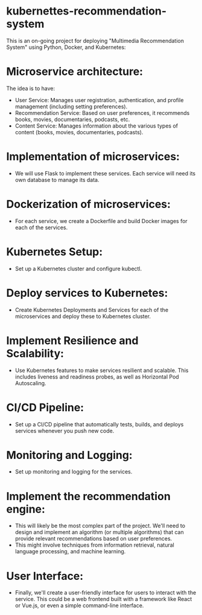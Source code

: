 # kubernettes-recommendation-system
This is an on-going project for deploying "Multimedia Recommendation System" using Python, Docker, and Kubernetes:

# Microservice architecture:

The idea is to have:

- User Service: Manages user registration, authentication, and profile management (including setting preferences).
- Recommendation Service: Based on user preferences, it recommends books, movies, documentaries, podcasts, etc.
- Content Service: Manages information about the various types of content (books, movies, documentaries, podcasts).

# Implementation of microservices:

- We will use Flask to implement these services. Each service will need its own database to manage its data.

# Dockerization of microservices:

- For each service, we create a Dockerfile and build Docker images for each of the services.

# Kubernetes Setup:

- Set up a Kubernetes cluster and configure kubectl.

# Deploy services to Kubernetes:

- Create Kubernetes Deployments and Services for each of the microservices and deploy these to Kubernetes cluster.

# Implement Resilience and Scalability:

- Use Kubernetes features to make services resilient and scalable. This includes liveness and readiness probes, as well as Horizontal Pod Autoscaling.

# CI/CD Pipeline:

- Set up a CI/CD pipeline that automatically tests, builds, and deploys services whenever you push new code.

# Monitoring and Logging:

- Set up monitoring and logging for the services.

# Implement the recommendation engine:

- This will likely be the most complex part of the project. We'll need to design and implement an algorithm (or multiple algorithms) that can provide relevant recommendations based on user preferences. 
- This might involve techniques from information retrieval, natural language processing, and machine learning.

# User Interface:

- Finally, we'll create a user-friendly interface for users to interact with the service. This could be a web frontend built with a framework like React or Vue.js, or even a simple command-line interface.
